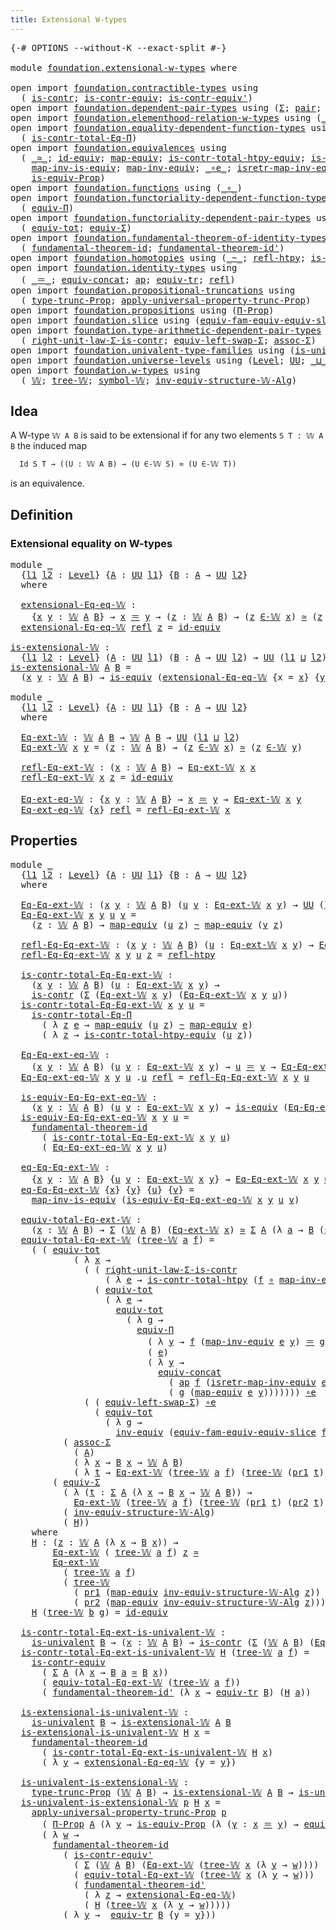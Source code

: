 ```yaml
---
title: Extensional W-types
---
```


<pre class="Agda"><a id="45" class="Symbol">{-#</a> <a id="49" class="Keyword">OPTIONS</a> <a id="57" class="Pragma">--without-K</a> <a id="69" class="Pragma">--exact-split</a> <a id="83" class="Symbol">#-}</a>

<a id="88" class="Keyword">module</a> <a id="95" href="foundation.extensional-w-types.html" class="Module">foundation.extensional-w-types</a> <a id="126" class="Keyword">where</a>

<a id="133" class="Keyword">open</a> <a id="138" class="Keyword">import</a> <a id="145" href="foundation.contractible-types.html" class="Module">foundation.contractible-types</a> <a id="175" class="Keyword">using</a>
  <a id="183" class="Symbol">(</a> <a id="185" href="foundation-core.contractible-types.html#1006" class="Function">is-contr</a><a id="193" class="Symbol">;</a> <a id="195" href="foundation-core.contractible-types.html#3304" class="Function">is-contr-equiv</a><a id="209" class="Symbol">;</a> <a id="211" href="foundation-core.contractible-types.html#3813" class="Function">is-contr-equiv&#39;</a><a id="226" class="Symbol">)</a>
<a id="228" class="Keyword">open</a> <a id="233" class="Keyword">import</a> <a id="240" href="foundation.dependent-pair-types.html" class="Module">foundation.dependent-pair-types</a> <a id="272" class="Keyword">using</a> <a id="278" class="Symbol">(</a><a id="279" href="foundation-core.dependent-pair-types.html#515" class="Record">Σ</a><a id="280" class="Symbol">;</a> <a id="282" href="foundation-core.dependent-pair-types.html#588" class="InductiveConstructor">pair</a><a id="286" class="Symbol">;</a> <a id="288" href="foundation-core.dependent-pair-types.html#605" class="Field">pr1</a><a id="291" class="Symbol">;</a> <a id="293" href="foundation-core.dependent-pair-types.html#617" class="Field">pr2</a><a id="296" class="Symbol">)</a>
<a id="298" class="Keyword">open</a> <a id="303" class="Keyword">import</a> <a id="310" href="foundation.elementhood-relation-w-types.html" class="Module">foundation.elementhood-relation-w-types</a> <a id="350" class="Keyword">using</a> <a id="356" class="Symbol">(</a><a id="357" href="foundation.elementhood-relation-w-types.html#748" class="Function Operator">_∈-𝕎_</a><a id="362" class="Symbol">)</a>
<a id="364" class="Keyword">open</a> <a id="369" class="Keyword">import</a> <a id="376" href="foundation.equality-dependent-function-types.html" class="Module">foundation.equality-dependent-function-types</a> <a id="421" class="Keyword">using</a>
  <a id="429" class="Symbol">(</a> <a id="431" href="foundation.equality-dependent-function-types.html#1031" class="Function">is-contr-total-Eq-Π</a><a id="450" class="Symbol">)</a>
<a id="452" class="Keyword">open</a> <a id="457" class="Keyword">import</a> <a id="464" href="foundation.equivalences.html" class="Module">foundation.equivalences</a> <a id="488" class="Keyword">using</a>
  <a id="496" class="Symbol">(</a> <a id="498" href="foundation-core.equivalences.html#1621" class="Function Operator">_≃_</a><a id="501" class="Symbol">;</a> <a id="503" href="foundation-core.equivalences.html#2494" class="Function">id-equiv</a><a id="511" class="Symbol">;</a> <a id="513" href="foundation-core.equivalences.html#1821" class="Function">map-equiv</a><a id="522" class="Symbol">;</a> <a id="524" href="foundation.equivalences.html#12374" class="Function">is-contr-total-htpy-equiv</a><a id="549" class="Symbol">;</a> <a id="551" href="foundation-core.equivalences.html#1556" class="Function">is-equiv</a><a id="559" class="Symbol">;</a>
    <a id="565" href="foundation-core.equivalences.html#4187" class="Function">map-inv-is-equiv</a><a id="581" class="Symbol">;</a> <a id="583" href="foundation-core.equivalences.html#5036" class="Function">map-inv-equiv</a><a id="596" class="Symbol">;</a> <a id="598" href="foundation-core.equivalences.html#7869" class="Function Operator">_∘e_</a><a id="602" class="Symbol">;</a> <a id="604" href="foundation-core.equivalences.html#5251" class="Function">isretr-map-inv-equiv</a><a id="624" class="Symbol">;</a> <a id="626" href="foundation-core.equivalences.html#5721" class="Function">inv-equiv</a><a id="635" class="Symbol">;</a>
    <a id="641" href="foundation.equivalences.html#11454" class="Function">is-equiv-Prop</a><a id="654" class="Symbol">)</a>
<a id="656" class="Keyword">open</a> <a id="661" class="Keyword">import</a> <a id="668" href="foundation.functions.html" class="Module">foundation.functions</a> <a id="689" class="Keyword">using</a> <a id="695" class="Symbol">(</a><a id="696" href="foundation-core.functions.html#420" class="Function Operator">_∘_</a><a id="699" class="Symbol">)</a>
<a id="701" class="Keyword">open</a> <a id="706" class="Keyword">import</a> <a id="713" href="foundation.functoriality-dependent-function-types.html" class="Module">foundation.functoriality-dependent-function-types</a> <a id="763" class="Keyword">using</a>
  <a id="771" class="Symbol">(</a> <a id="773" href="foundation.functoriality-dependent-function-types.html#4404" class="Function">equiv-Π</a><a id="780" class="Symbol">)</a>
<a id="782" class="Keyword">open</a> <a id="787" class="Keyword">import</a> <a id="794" href="foundation.functoriality-dependent-pair-types.html" class="Module">foundation.functoriality-dependent-pair-types</a> <a id="840" class="Keyword">using</a>
  <a id="848" class="Symbol">(</a> <a id="850" href="foundation-core.functoriality-dependent-pair-types.html#7267" class="Function">equiv-tot</a><a id="859" class="Symbol">;</a> <a id="861" href="foundation-core.functoriality-dependent-pair-types.html#10884" class="Function">equiv-Σ</a><a id="868" class="Symbol">)</a>
<a id="870" class="Keyword">open</a> <a id="875" class="Keyword">import</a> <a id="882" href="foundation.fundamental-theorem-of-identity-types.html" class="Module">foundation.fundamental-theorem-of-identity-types</a> <a id="931" class="Keyword">using</a>
  <a id="939" class="Symbol">(</a> <a id="941" href="foundation-core.fundamental-theorem-of-identity-types.html#1894" class="Function">fundamental-theorem-id</a><a id="963" class="Symbol">;</a> <a id="965" href="foundation-core.fundamental-theorem-of-identity-types.html#2165" class="Function">fundamental-theorem-id&#39;</a><a id="988" class="Symbol">)</a>
<a id="990" class="Keyword">open</a> <a id="995" class="Keyword">import</a> <a id="1002" href="foundation.homotopies.html" class="Module">foundation.homotopies</a> <a id="1024" class="Keyword">using</a> <a id="1030" class="Symbol">(</a><a id="1031" href="foundation-core.homotopies.html#1249" class="Function Operator">_~_</a><a id="1034" class="Symbol">;</a> <a id="1036" href="foundation-core.homotopies.html#1368" class="Function">refl-htpy</a><a id="1045" class="Symbol">;</a> <a id="1047" href="foundation.homotopies.html#3155" class="Function">is-contr-total-htpy</a><a id="1066" class="Symbol">)</a>
<a id="1068" class="Keyword">open</a> <a id="1073" class="Keyword">import</a> <a id="1080" href="foundation.identity-types.html" class="Module">foundation.identity-types</a> <a id="1106" class="Keyword">using</a>
  <a id="1114" class="Symbol">(</a> <a id="1116" href="foundation-core.identity-types.html#1865" class="Function Operator">_＝_</a><a id="1119" class="Symbol">;</a> <a id="1121" href="foundation.identity-types.html#1945" class="Function">equiv-concat</a><a id="1133" class="Symbol">;</a> <a id="1135" href="foundation-core.identity-types.html#4003" class="Function">ap</a><a id="1137" class="Symbol">;</a> <a id="1139" href="foundation.identity-types.html#3838" class="Function">equiv-tr</a><a id="1147" class="Symbol">;</a> <a id="1149" href="foundation-core.identity-types.html#1820" class="InductiveConstructor">refl</a><a id="1153" class="Symbol">)</a>
<a id="1155" class="Keyword">open</a> <a id="1160" class="Keyword">import</a> <a id="1167" href="foundation.propositional-truncations.html" class="Module">foundation.propositional-truncations</a> <a id="1204" class="Keyword">using</a>
  <a id="1212" class="Symbol">(</a> <a id="1214" href="foundation.propositional-truncations.html#2209" class="Function">type-trunc-Prop</a><a id="1229" class="Symbol">;</a> <a id="1231" href="foundation.propositional-truncations.html#5775" class="Function">apply-universal-property-trunc-Prop</a><a id="1266" class="Symbol">)</a>
<a id="1268" class="Keyword">open</a> <a id="1273" class="Keyword">import</a> <a id="1280" href="foundation.propositions.html" class="Module">foundation.propositions</a> <a id="1304" class="Keyword">using</a> <a id="1310" class="Symbol">(</a><a id="1311" href="foundation-core.propositions.html#6694" class="Function">Π-Prop</a><a id="1317" class="Symbol">)</a>
<a id="1319" class="Keyword">open</a> <a id="1324" class="Keyword">import</a> <a id="1331" href="foundation.slice.html" class="Module">foundation.slice</a> <a id="1348" class="Keyword">using</a> <a id="1354" class="Symbol">(</a><a id="1355" href="foundation.slice.html#10291" class="Function">equiv-fam-equiv-equiv-slice</a><a id="1382" class="Symbol">)</a>
<a id="1384" class="Keyword">open</a> <a id="1389" class="Keyword">import</a> <a id="1396" href="foundation.type-arithmetic-dependent-pair-types.html" class="Module">foundation.type-arithmetic-dependent-pair-types</a> <a id="1444" class="Keyword">using</a>
  <a id="1452" class="Symbol">(</a> <a id="1454" href="foundation-core.type-arithmetic-dependent-pair-types.html#4314" class="Function">right-unit-law-Σ-is-contr</a><a id="1479" class="Symbol">;</a> <a id="1481" href="foundation-core.type-arithmetic-dependent-pair-types.html#10103" class="Function">equiv-left-swap-Σ</a><a id="1498" class="Symbol">;</a> <a id="1500" href="foundation-core.type-arithmetic-dependent-pair-types.html#5675" class="Function">assoc-Σ</a><a id="1507" class="Symbol">)</a>
<a id="1509" class="Keyword">open</a> <a id="1514" class="Keyword">import</a> <a id="1521" href="foundation.univalent-type-families.html" class="Module">foundation.univalent-type-families</a> <a id="1556" class="Keyword">using</a> <a id="1562" class="Symbol">(</a><a id="1563" href="foundation.univalent-type-families.html#503" class="Function">is-univalent</a><a id="1575" class="Symbol">)</a>
<a id="1577" class="Keyword">open</a> <a id="1582" class="Keyword">import</a> <a id="1589" href="foundation.universe-levels.html" class="Module">foundation.universe-levels</a> <a id="1616" class="Keyword">using</a> <a id="1622" class="Symbol">(</a><a id="1623" href="Agda.Primitive.html#597" class="Postulate">Level</a><a id="1628" class="Symbol">;</a> <a id="1630" href="foundation-core.universe-levels.html#235" class="Primitive">UU</a><a id="1632" class="Symbol">;</a> <a id="1634" href="Agda.Primitive.html#810" class="Primitive Operator">_⊔_</a><a id="1637" class="Symbol">)</a>
<a id="1639" class="Keyword">open</a> <a id="1644" class="Keyword">import</a> <a id="1651" href="foundation.w-types.html" class="Module">foundation.w-types</a> <a id="1670" class="Keyword">using</a>
  <a id="1678" class="Symbol">(</a> <a id="1680" href="foundation.w-types.html#2280" class="Datatype">𝕎</a><a id="1681" class="Symbol">;</a> <a id="1683" href="foundation.w-types.html#2349" class="InductiveConstructor">tree-𝕎</a><a id="1689" class="Symbol">;</a> <a id="1691" href="foundation.w-types.html#2461" class="Function">symbol-𝕎</a><a id="1699" class="Symbol">;</a> <a id="1701" href="foundation.w-types.html#7439" class="Function">inv-equiv-structure-𝕎-Alg</a><a id="1726" class="Symbol">)</a>
</pre>
## Idea

A W-type `𝕎 A B` is said to be extensional if for any two elements `S T : 𝕎 A B` the induced map

```md
  Id S T → ((U : 𝕎 A B) → (U ∈-𝕎 S) ≃ (U ∈-𝕎 T))
```

is an equivalence.

## Definition

### Extensional equality on W-types

<pre class="Agda"><a id="1980" class="Keyword">module</a> <a id="1987" href="foundation.extensional-w-types.html#1987" class="Module">_</a>
  <a id="1991" class="Symbol">{</a><a id="1992" href="foundation.extensional-w-types.html#1992" class="Bound">l1</a> <a id="1995" href="foundation.extensional-w-types.html#1995" class="Bound">l2</a> <a id="1998" class="Symbol">:</a> <a id="2000" href="Agda.Primitive.html#597" class="Postulate">Level</a><a id="2005" class="Symbol">}</a> <a id="2007" class="Symbol">{</a><a id="2008" href="foundation.extensional-w-types.html#2008" class="Bound">A</a> <a id="2010" class="Symbol">:</a> <a id="2012" href="foundation-core.universe-levels.html#235" class="Primitive">UU</a> <a id="2015" href="foundation.extensional-w-types.html#1992" class="Bound">l1</a><a id="2017" class="Symbol">}</a> <a id="2019" class="Symbol">{</a><a id="2020" href="foundation.extensional-w-types.html#2020" class="Bound">B</a> <a id="2022" class="Symbol">:</a> <a id="2024" href="foundation.extensional-w-types.html#2008" class="Bound">A</a> <a id="2026" class="Symbol">→</a> <a id="2028" href="foundation-core.universe-levels.html#235" class="Primitive">UU</a> <a id="2031" href="foundation.extensional-w-types.html#1995" class="Bound">l2</a><a id="2033" class="Symbol">}</a>
  <a id="2037" class="Keyword">where</a>

  <a id="2046" href="foundation.extensional-w-types.html#2046" class="Function">extensional-Eq-eq-𝕎</a> <a id="2066" class="Symbol">:</a> 
    <a id="2073" class="Symbol">{</a><a id="2074" href="foundation.extensional-w-types.html#2074" class="Bound">x</a> <a id="2076" href="foundation.extensional-w-types.html#2076" class="Bound">y</a> <a id="2078" class="Symbol">:</a> <a id="2080" href="foundation.w-types.html#2280" class="Datatype">𝕎</a> <a id="2082" href="foundation.extensional-w-types.html#2008" class="Bound">A</a> <a id="2084" href="foundation.extensional-w-types.html#2020" class="Bound">B</a><a id="2085" class="Symbol">}</a> <a id="2087" class="Symbol">→</a> <a id="2089" href="foundation.extensional-w-types.html#2074" class="Bound">x</a> <a id="2091" href="foundation-core.identity-types.html#1865" class="Function Operator">＝</a> <a id="2093" href="foundation.extensional-w-types.html#2076" class="Bound">y</a> <a id="2095" class="Symbol">→</a> <a id="2097" class="Symbol">(</a><a id="2098" href="foundation.extensional-w-types.html#2098" class="Bound">z</a> <a id="2100" class="Symbol">:</a> <a id="2102" href="foundation.w-types.html#2280" class="Datatype">𝕎</a> <a id="2104" href="foundation.extensional-w-types.html#2008" class="Bound">A</a> <a id="2106" href="foundation.extensional-w-types.html#2020" class="Bound">B</a><a id="2107" class="Symbol">)</a> <a id="2109" class="Symbol">→</a> <a id="2111" class="Symbol">(</a><a id="2112" href="foundation.extensional-w-types.html#2098" class="Bound">z</a> <a id="2114" href="foundation.elementhood-relation-w-types.html#748" class="Function Operator">∈-𝕎</a> <a id="2118" href="foundation.extensional-w-types.html#2074" class="Bound">x</a><a id="2119" class="Symbol">)</a> <a id="2121" href="foundation-core.equivalences.html#1621" class="Function Operator">≃</a> <a id="2123" class="Symbol">(</a><a id="2124" href="foundation.extensional-w-types.html#2098" class="Bound">z</a> <a id="2126" href="foundation.elementhood-relation-w-types.html#748" class="Function Operator">∈-𝕎</a> <a id="2130" href="foundation.extensional-w-types.html#2076" class="Bound">y</a><a id="2131" class="Symbol">)</a>
  <a id="2135" href="foundation.extensional-w-types.html#2046" class="Function">extensional-Eq-eq-𝕎</a> <a id="2155" href="foundation-core.identity-types.html#1820" class="InductiveConstructor">refl</a> <a id="2160" href="foundation.extensional-w-types.html#2160" class="Bound">z</a> <a id="2162" class="Symbol">=</a> <a id="2164" href="foundation-core.equivalences.html#2494" class="Function">id-equiv</a>

<a id="is-extensional-𝕎"></a><a id="2174" href="foundation.extensional-w-types.html#2174" class="Function">is-extensional-𝕎</a> <a id="2191" class="Symbol">:</a>
  <a id="2195" class="Symbol">{</a><a id="2196" href="foundation.extensional-w-types.html#2196" class="Bound">l1</a> <a id="2199" href="foundation.extensional-w-types.html#2199" class="Bound">l2</a> <a id="2202" class="Symbol">:</a> <a id="2204" href="Agda.Primitive.html#597" class="Postulate">Level</a><a id="2209" class="Symbol">}</a> <a id="2211" class="Symbol">(</a><a id="2212" href="foundation.extensional-w-types.html#2212" class="Bound">A</a> <a id="2214" class="Symbol">:</a> <a id="2216" href="foundation-core.universe-levels.html#235" class="Primitive">UU</a> <a id="2219" href="foundation.extensional-w-types.html#2196" class="Bound">l1</a><a id="2221" class="Symbol">)</a> <a id="2223" class="Symbol">(</a><a id="2224" href="foundation.extensional-w-types.html#2224" class="Bound">B</a> <a id="2226" class="Symbol">:</a> <a id="2228" href="foundation.extensional-w-types.html#2212" class="Bound">A</a> <a id="2230" class="Symbol">→</a> <a id="2232" href="foundation-core.universe-levels.html#235" class="Primitive">UU</a> <a id="2235" href="foundation.extensional-w-types.html#2199" class="Bound">l2</a><a id="2237" class="Symbol">)</a> <a id="2239" class="Symbol">→</a> <a id="2241" href="foundation-core.universe-levels.html#235" class="Primitive">UU</a> <a id="2244" class="Symbol">(</a><a id="2245" href="foundation.extensional-w-types.html#2196" class="Bound">l1</a> <a id="2248" href="Agda.Primitive.html#810" class="Primitive Operator">⊔</a> <a id="2250" href="foundation.extensional-w-types.html#2199" class="Bound">l2</a><a id="2252" class="Symbol">)</a>
<a id="2254" href="foundation.extensional-w-types.html#2174" class="Function">is-extensional-𝕎</a> <a id="2271" href="foundation.extensional-w-types.html#2271" class="Bound">A</a> <a id="2273" href="foundation.extensional-w-types.html#2273" class="Bound">B</a> <a id="2275" class="Symbol">=</a>
  <a id="2279" class="Symbol">(</a><a id="2280" href="foundation.extensional-w-types.html#2280" class="Bound">x</a> <a id="2282" href="foundation.extensional-w-types.html#2282" class="Bound">y</a> <a id="2284" class="Symbol">:</a> <a id="2286" href="foundation.w-types.html#2280" class="Datatype">𝕎</a> <a id="2288" href="foundation.extensional-w-types.html#2271" class="Bound">A</a> <a id="2290" href="foundation.extensional-w-types.html#2273" class="Bound">B</a><a id="2291" class="Symbol">)</a> <a id="2293" class="Symbol">→</a> <a id="2295" href="foundation-core.equivalences.html#1556" class="Function">is-equiv</a> <a id="2304" class="Symbol">(</a><a id="2305" href="foundation.extensional-w-types.html#2046" class="Function">extensional-Eq-eq-𝕎</a> <a id="2325" class="Symbol">{</a><a id="2326" class="Argument">x</a> <a id="2328" class="Symbol">=</a> <a id="2330" href="foundation.extensional-w-types.html#2280" class="Bound">x</a><a id="2331" class="Symbol">}</a> <a id="2333" class="Symbol">{</a><a id="2334" href="foundation.extensional-w-types.html#2282" class="Bound">y</a><a id="2335" class="Symbol">})</a>
  
<a id="2341" class="Keyword">module</a> <a id="2348" href="foundation.extensional-w-types.html#2348" class="Module">_</a>
  <a id="2352" class="Symbol">{</a><a id="2353" href="foundation.extensional-w-types.html#2353" class="Bound">l1</a> <a id="2356" href="foundation.extensional-w-types.html#2356" class="Bound">l2</a> <a id="2359" class="Symbol">:</a> <a id="2361" href="Agda.Primitive.html#597" class="Postulate">Level</a><a id="2366" class="Symbol">}</a> <a id="2368" class="Symbol">{</a><a id="2369" href="foundation.extensional-w-types.html#2369" class="Bound">A</a> <a id="2371" class="Symbol">:</a> <a id="2373" href="foundation-core.universe-levels.html#235" class="Primitive">UU</a> <a id="2376" href="foundation.extensional-w-types.html#2353" class="Bound">l1</a><a id="2378" class="Symbol">}</a> <a id="2380" class="Symbol">{</a><a id="2381" href="foundation.extensional-w-types.html#2381" class="Bound">B</a> <a id="2383" class="Symbol">:</a> <a id="2385" href="foundation.extensional-w-types.html#2369" class="Bound">A</a> <a id="2387" class="Symbol">→</a> <a id="2389" href="foundation-core.universe-levels.html#235" class="Primitive">UU</a> <a id="2392" href="foundation.extensional-w-types.html#2356" class="Bound">l2</a><a id="2394" class="Symbol">}</a>
  <a id="2398" class="Keyword">where</a>

  <a id="2407" href="foundation.extensional-w-types.html#2407" class="Function">Eq-ext-𝕎</a> <a id="2416" class="Symbol">:</a> <a id="2418" href="foundation.w-types.html#2280" class="Datatype">𝕎</a> <a id="2420" href="foundation.extensional-w-types.html#2369" class="Bound">A</a> <a id="2422" href="foundation.extensional-w-types.html#2381" class="Bound">B</a> <a id="2424" class="Symbol">→</a> <a id="2426" href="foundation.w-types.html#2280" class="Datatype">𝕎</a> <a id="2428" href="foundation.extensional-w-types.html#2369" class="Bound">A</a> <a id="2430" href="foundation.extensional-w-types.html#2381" class="Bound">B</a> <a id="2432" class="Symbol">→</a> <a id="2434" href="foundation-core.universe-levels.html#235" class="Primitive">UU</a> <a id="2437" class="Symbol">(</a><a id="2438" href="foundation.extensional-w-types.html#2353" class="Bound">l1</a> <a id="2441" href="Agda.Primitive.html#810" class="Primitive Operator">⊔</a> <a id="2443" href="foundation.extensional-w-types.html#2356" class="Bound">l2</a><a id="2445" class="Symbol">)</a>
  <a id="2449" href="foundation.extensional-w-types.html#2407" class="Function">Eq-ext-𝕎</a> <a id="2458" href="foundation.extensional-w-types.html#2458" class="Bound">x</a> <a id="2460" href="foundation.extensional-w-types.html#2460" class="Bound">y</a> <a id="2462" class="Symbol">=</a> <a id="2464" class="Symbol">(</a><a id="2465" href="foundation.extensional-w-types.html#2465" class="Bound">z</a> <a id="2467" class="Symbol">:</a> <a id="2469" href="foundation.w-types.html#2280" class="Datatype">𝕎</a> <a id="2471" href="foundation.extensional-w-types.html#2369" class="Bound">A</a> <a id="2473" href="foundation.extensional-w-types.html#2381" class="Bound">B</a><a id="2474" class="Symbol">)</a> <a id="2476" class="Symbol">→</a> <a id="2478" class="Symbol">(</a><a id="2479" href="foundation.extensional-w-types.html#2465" class="Bound">z</a> <a id="2481" href="foundation.elementhood-relation-w-types.html#748" class="Function Operator">∈-𝕎</a> <a id="2485" href="foundation.extensional-w-types.html#2458" class="Bound">x</a><a id="2486" class="Symbol">)</a> <a id="2488" href="foundation-core.equivalences.html#1621" class="Function Operator">≃</a> <a id="2490" class="Symbol">(</a><a id="2491" href="foundation.extensional-w-types.html#2465" class="Bound">z</a> <a id="2493" href="foundation.elementhood-relation-w-types.html#748" class="Function Operator">∈-𝕎</a> <a id="2497" href="foundation.extensional-w-types.html#2460" class="Bound">y</a><a id="2498" class="Symbol">)</a>

  <a id="2503" href="foundation.extensional-w-types.html#2503" class="Function">refl-Eq-ext-𝕎</a> <a id="2517" class="Symbol">:</a> <a id="2519" class="Symbol">(</a><a id="2520" href="foundation.extensional-w-types.html#2520" class="Bound">x</a> <a id="2522" class="Symbol">:</a> <a id="2524" href="foundation.w-types.html#2280" class="Datatype">𝕎</a> <a id="2526" href="foundation.extensional-w-types.html#2369" class="Bound">A</a> <a id="2528" href="foundation.extensional-w-types.html#2381" class="Bound">B</a><a id="2529" class="Symbol">)</a> <a id="2531" class="Symbol">→</a> <a id="2533" href="foundation.extensional-w-types.html#2407" class="Function">Eq-ext-𝕎</a> <a id="2542" href="foundation.extensional-w-types.html#2520" class="Bound">x</a> <a id="2544" href="foundation.extensional-w-types.html#2520" class="Bound">x</a>
  <a id="2548" href="foundation.extensional-w-types.html#2503" class="Function">refl-Eq-ext-𝕎</a> <a id="2562" href="foundation.extensional-w-types.html#2562" class="Bound">x</a> <a id="2564" href="foundation.extensional-w-types.html#2564" class="Bound">z</a> <a id="2566" class="Symbol">=</a> <a id="2568" href="foundation-core.equivalences.html#2494" class="Function">id-equiv</a>

  <a id="2580" href="foundation.extensional-w-types.html#2580" class="Function">Eq-ext-eq-𝕎</a> <a id="2592" class="Symbol">:</a> <a id="2594" class="Symbol">{</a><a id="2595" href="foundation.extensional-w-types.html#2595" class="Bound">x</a> <a id="2597" href="foundation.extensional-w-types.html#2597" class="Bound">y</a> <a id="2599" class="Symbol">:</a> <a id="2601" href="foundation.w-types.html#2280" class="Datatype">𝕎</a> <a id="2603" href="foundation.extensional-w-types.html#2369" class="Bound">A</a> <a id="2605" href="foundation.extensional-w-types.html#2381" class="Bound">B</a><a id="2606" class="Symbol">}</a> <a id="2608" class="Symbol">→</a> <a id="2610" href="foundation.extensional-w-types.html#2595" class="Bound">x</a> <a id="2612" href="foundation-core.identity-types.html#1865" class="Function Operator">＝</a> <a id="2614" href="foundation.extensional-w-types.html#2597" class="Bound">y</a> <a id="2616" class="Symbol">→</a> <a id="2618" href="foundation.extensional-w-types.html#2407" class="Function">Eq-ext-𝕎</a> <a id="2627" href="foundation.extensional-w-types.html#2595" class="Bound">x</a> <a id="2629" href="foundation.extensional-w-types.html#2597" class="Bound">y</a>
  <a id="2633" href="foundation.extensional-w-types.html#2580" class="Function">Eq-ext-eq-𝕎</a> <a id="2645" class="Symbol">{</a><a id="2646" href="foundation.extensional-w-types.html#2646" class="Bound">x</a><a id="2647" class="Symbol">}</a> <a id="2649" href="foundation-core.identity-types.html#1820" class="InductiveConstructor">refl</a> <a id="2654" class="Symbol">=</a> <a id="2656" href="foundation.extensional-w-types.html#2503" class="Function">refl-Eq-ext-𝕎</a> <a id="2670" href="foundation.extensional-w-types.html#2646" class="Bound">x</a>
</pre>
## Properties

<pre class="Agda"><a id="2700" class="Keyword">module</a> <a id="2707" href="foundation.extensional-w-types.html#2707" class="Module">_</a>
  <a id="2711" class="Symbol">{</a><a id="2712" href="foundation.extensional-w-types.html#2712" class="Bound">l1</a> <a id="2715" href="foundation.extensional-w-types.html#2715" class="Bound">l2</a> <a id="2718" class="Symbol">:</a> <a id="2720" href="Agda.Primitive.html#597" class="Postulate">Level</a><a id="2725" class="Symbol">}</a> <a id="2727" class="Symbol">{</a><a id="2728" href="foundation.extensional-w-types.html#2728" class="Bound">A</a> <a id="2730" class="Symbol">:</a> <a id="2732" href="foundation-core.universe-levels.html#235" class="Primitive">UU</a> <a id="2735" href="foundation.extensional-w-types.html#2712" class="Bound">l1</a><a id="2737" class="Symbol">}</a> <a id="2739" class="Symbol">{</a><a id="2740" href="foundation.extensional-w-types.html#2740" class="Bound">B</a> <a id="2742" class="Symbol">:</a> <a id="2744" href="foundation.extensional-w-types.html#2728" class="Bound">A</a> <a id="2746" class="Symbol">→</a> <a id="2748" href="foundation-core.universe-levels.html#235" class="Primitive">UU</a> <a id="2751" href="foundation.extensional-w-types.html#2715" class="Bound">l2</a><a id="2753" class="Symbol">}</a>
  <a id="2757" class="Keyword">where</a>

  <a id="2766" href="foundation.extensional-w-types.html#2766" class="Function">Eq-Eq-ext-𝕎</a> <a id="2778" class="Symbol">:</a> <a id="2780" class="Symbol">(</a><a id="2781" href="foundation.extensional-w-types.html#2781" class="Bound">x</a> <a id="2783" href="foundation.extensional-w-types.html#2783" class="Bound">y</a> <a id="2785" class="Symbol">:</a> <a id="2787" href="foundation.w-types.html#2280" class="Datatype">𝕎</a> <a id="2789" href="foundation.extensional-w-types.html#2728" class="Bound">A</a> <a id="2791" href="foundation.extensional-w-types.html#2740" class="Bound">B</a><a id="2792" class="Symbol">)</a> <a id="2794" class="Symbol">(</a><a id="2795" href="foundation.extensional-w-types.html#2795" class="Bound">u</a> <a id="2797" href="foundation.extensional-w-types.html#2797" class="Bound">v</a> <a id="2799" class="Symbol">:</a> <a id="2801" href="foundation.extensional-w-types.html#2407" class="Function">Eq-ext-𝕎</a> <a id="2810" href="foundation.extensional-w-types.html#2781" class="Bound">x</a> <a id="2812" href="foundation.extensional-w-types.html#2783" class="Bound">y</a><a id="2813" class="Symbol">)</a> <a id="2815" class="Symbol">→</a> <a id="2817" href="foundation-core.universe-levels.html#235" class="Primitive">UU</a> <a id="2820" class="Symbol">(</a><a id="2821" href="foundation.extensional-w-types.html#2712" class="Bound">l1</a> <a id="2824" href="Agda.Primitive.html#810" class="Primitive Operator">⊔</a> <a id="2826" href="foundation.extensional-w-types.html#2715" class="Bound">l2</a><a id="2828" class="Symbol">)</a>
  <a id="2832" href="foundation.extensional-w-types.html#2766" class="Function">Eq-Eq-ext-𝕎</a> <a id="2844" href="foundation.extensional-w-types.html#2844" class="Bound">x</a> <a id="2846" href="foundation.extensional-w-types.html#2846" class="Bound">y</a> <a id="2848" href="foundation.extensional-w-types.html#2848" class="Bound">u</a> <a id="2850" href="foundation.extensional-w-types.html#2850" class="Bound">v</a> <a id="2852" class="Symbol">=</a>
    <a id="2858" class="Symbol">(</a><a id="2859" href="foundation.extensional-w-types.html#2859" class="Bound">z</a> <a id="2861" class="Symbol">:</a> <a id="2863" href="foundation.w-types.html#2280" class="Datatype">𝕎</a> <a id="2865" href="foundation.extensional-w-types.html#2728" class="Bound">A</a> <a id="2867" href="foundation.extensional-w-types.html#2740" class="Bound">B</a><a id="2868" class="Symbol">)</a> <a id="2870" class="Symbol">→</a> <a id="2872" href="foundation-core.equivalences.html#1821" class="Function">map-equiv</a> <a id="2882" class="Symbol">(</a><a id="2883" href="foundation.extensional-w-types.html#2848" class="Bound">u</a> <a id="2885" href="foundation.extensional-w-types.html#2859" class="Bound">z</a><a id="2886" class="Symbol">)</a> <a id="2888" href="foundation-core.homotopies.html#1249" class="Function Operator">~</a> <a id="2890" href="foundation-core.equivalences.html#1821" class="Function">map-equiv</a> <a id="2900" class="Symbol">(</a><a id="2901" href="foundation.extensional-w-types.html#2850" class="Bound">v</a> <a id="2903" href="foundation.extensional-w-types.html#2859" class="Bound">z</a><a id="2904" class="Symbol">)</a>

  <a id="2909" href="foundation.extensional-w-types.html#2909" class="Function">refl-Eq-Eq-ext-𝕎</a> <a id="2926" class="Symbol">:</a> <a id="2928" class="Symbol">(</a><a id="2929" href="foundation.extensional-w-types.html#2929" class="Bound">x</a> <a id="2931" href="foundation.extensional-w-types.html#2931" class="Bound">y</a> <a id="2933" class="Symbol">:</a> <a id="2935" href="foundation.w-types.html#2280" class="Datatype">𝕎</a> <a id="2937" href="foundation.extensional-w-types.html#2728" class="Bound">A</a> <a id="2939" href="foundation.extensional-w-types.html#2740" class="Bound">B</a><a id="2940" class="Symbol">)</a> <a id="2942" class="Symbol">(</a><a id="2943" href="foundation.extensional-w-types.html#2943" class="Bound">u</a> <a id="2945" class="Symbol">:</a> <a id="2947" href="foundation.extensional-w-types.html#2407" class="Function">Eq-ext-𝕎</a> <a id="2956" href="foundation.extensional-w-types.html#2929" class="Bound">x</a> <a id="2958" href="foundation.extensional-w-types.html#2931" class="Bound">y</a><a id="2959" class="Symbol">)</a> <a id="2961" class="Symbol">→</a> <a id="2963" href="foundation.extensional-w-types.html#2766" class="Function">Eq-Eq-ext-𝕎</a> <a id="2975" href="foundation.extensional-w-types.html#2929" class="Bound">x</a> <a id="2977" href="foundation.extensional-w-types.html#2931" class="Bound">y</a> <a id="2979" href="foundation.extensional-w-types.html#2943" class="Bound">u</a> <a id="2981" href="foundation.extensional-w-types.html#2943" class="Bound">u</a>
  <a id="2985" href="foundation.extensional-w-types.html#2909" class="Function">refl-Eq-Eq-ext-𝕎</a> <a id="3002" href="foundation.extensional-w-types.html#3002" class="Bound">x</a> <a id="3004" href="foundation.extensional-w-types.html#3004" class="Bound">y</a> <a id="3006" href="foundation.extensional-w-types.html#3006" class="Bound">u</a> <a id="3008" href="foundation.extensional-w-types.html#3008" class="Bound">z</a> <a id="3010" class="Symbol">=</a> <a id="3012" href="foundation-core.homotopies.html#1368" class="Function">refl-htpy</a>

  <a id="3025" href="foundation.extensional-w-types.html#3025" class="Function">is-contr-total-Eq-Eq-ext-𝕎</a> <a id="3052" class="Symbol">:</a>
    <a id="3058" class="Symbol">(</a><a id="3059" href="foundation.extensional-w-types.html#3059" class="Bound">x</a> <a id="3061" href="foundation.extensional-w-types.html#3061" class="Bound">y</a> <a id="3063" class="Symbol">:</a> <a id="3065" href="foundation.w-types.html#2280" class="Datatype">𝕎</a> <a id="3067" href="foundation.extensional-w-types.html#2728" class="Bound">A</a> <a id="3069" href="foundation.extensional-w-types.html#2740" class="Bound">B</a><a id="3070" class="Symbol">)</a> <a id="3072" class="Symbol">(</a><a id="3073" href="foundation.extensional-w-types.html#3073" class="Bound">u</a> <a id="3075" class="Symbol">:</a> <a id="3077" href="foundation.extensional-w-types.html#2407" class="Function">Eq-ext-𝕎</a> <a id="3086" href="foundation.extensional-w-types.html#3059" class="Bound">x</a> <a id="3088" href="foundation.extensional-w-types.html#3061" class="Bound">y</a><a id="3089" class="Symbol">)</a> <a id="3091" class="Symbol">→</a>
    <a id="3097" href="foundation-core.contractible-types.html#1006" class="Function">is-contr</a> <a id="3106" class="Symbol">(</a><a id="3107" href="foundation-core.dependent-pair-types.html#515" class="Record">Σ</a> <a id="3109" class="Symbol">(</a><a id="3110" href="foundation.extensional-w-types.html#2407" class="Function">Eq-ext-𝕎</a> <a id="3119" href="foundation.extensional-w-types.html#3059" class="Bound">x</a> <a id="3121" href="foundation.extensional-w-types.html#3061" class="Bound">y</a><a id="3122" class="Symbol">)</a> <a id="3124" class="Symbol">(</a><a id="3125" href="foundation.extensional-w-types.html#2766" class="Function">Eq-Eq-ext-𝕎</a> <a id="3137" href="foundation.extensional-w-types.html#3059" class="Bound">x</a> <a id="3139" href="foundation.extensional-w-types.html#3061" class="Bound">y</a> <a id="3141" href="foundation.extensional-w-types.html#3073" class="Bound">u</a><a id="3142" class="Symbol">))</a>
  <a id="3147" href="foundation.extensional-w-types.html#3025" class="Function">is-contr-total-Eq-Eq-ext-𝕎</a> <a id="3174" href="foundation.extensional-w-types.html#3174" class="Bound">x</a> <a id="3176" href="foundation.extensional-w-types.html#3176" class="Bound">y</a> <a id="3178" href="foundation.extensional-w-types.html#3178" class="Bound">u</a> <a id="3180" class="Symbol">=</a>
    <a id="3186" href="foundation.equality-dependent-function-types.html#1031" class="Function">is-contr-total-Eq-Π</a>
      <a id="3212" class="Symbol">(</a> <a id="3214" class="Symbol">λ</a> <a id="3216" href="foundation.extensional-w-types.html#3216" class="Bound">z</a> <a id="3218" href="foundation.extensional-w-types.html#3218" class="Bound">e</a> <a id="3220" class="Symbol">→</a> <a id="3222" href="foundation-core.equivalences.html#1821" class="Function">map-equiv</a> <a id="3232" class="Symbol">(</a><a id="3233" href="foundation.extensional-w-types.html#3178" class="Bound">u</a> <a id="3235" href="foundation.extensional-w-types.html#3216" class="Bound">z</a><a id="3236" class="Symbol">)</a> <a id="3238" href="foundation-core.homotopies.html#1249" class="Function Operator">~</a> <a id="3240" href="foundation-core.equivalences.html#1821" class="Function">map-equiv</a> <a id="3250" href="foundation.extensional-w-types.html#3218" class="Bound">e</a><a id="3251" class="Symbol">)</a>
      <a id="3259" class="Symbol">(</a> <a id="3261" class="Symbol">λ</a> <a id="3263" href="foundation.extensional-w-types.html#3263" class="Bound">z</a> <a id="3265" class="Symbol">→</a> <a id="3267" href="foundation.equivalences.html#12374" class="Function">is-contr-total-htpy-equiv</a> <a id="3293" class="Symbol">(</a><a id="3294" href="foundation.extensional-w-types.html#3178" class="Bound">u</a> <a id="3296" href="foundation.extensional-w-types.html#3263" class="Bound">z</a><a id="3297" class="Symbol">))</a>

  <a id="3303" href="foundation.extensional-w-types.html#3303" class="Function">Eq-Eq-ext-eq-𝕎</a> <a id="3318" class="Symbol">:</a>
    <a id="3324" class="Symbol">(</a><a id="3325" href="foundation.extensional-w-types.html#3325" class="Bound">x</a> <a id="3327" href="foundation.extensional-w-types.html#3327" class="Bound">y</a> <a id="3329" class="Symbol">:</a> <a id="3331" href="foundation.w-types.html#2280" class="Datatype">𝕎</a> <a id="3333" href="foundation.extensional-w-types.html#2728" class="Bound">A</a> <a id="3335" href="foundation.extensional-w-types.html#2740" class="Bound">B</a><a id="3336" class="Symbol">)</a> <a id="3338" class="Symbol">(</a><a id="3339" href="foundation.extensional-w-types.html#3339" class="Bound">u</a> <a id="3341" href="foundation.extensional-w-types.html#3341" class="Bound">v</a> <a id="3343" class="Symbol">:</a> <a id="3345" href="foundation.extensional-w-types.html#2407" class="Function">Eq-ext-𝕎</a> <a id="3354" href="foundation.extensional-w-types.html#3325" class="Bound">x</a> <a id="3356" href="foundation.extensional-w-types.html#3327" class="Bound">y</a><a id="3357" class="Symbol">)</a> <a id="3359" class="Symbol">→</a> <a id="3361" href="foundation.extensional-w-types.html#3339" class="Bound">u</a> <a id="3363" href="foundation-core.identity-types.html#1865" class="Function Operator">＝</a> <a id="3365" href="foundation.extensional-w-types.html#3341" class="Bound">v</a> <a id="3367" class="Symbol">→</a> <a id="3369" href="foundation.extensional-w-types.html#2766" class="Function">Eq-Eq-ext-𝕎</a> <a id="3381" href="foundation.extensional-w-types.html#3325" class="Bound">x</a> <a id="3383" href="foundation.extensional-w-types.html#3327" class="Bound">y</a> <a id="3385" href="foundation.extensional-w-types.html#3339" class="Bound">u</a> <a id="3387" href="foundation.extensional-w-types.html#3341" class="Bound">v</a>
  <a id="3391" href="foundation.extensional-w-types.html#3303" class="Function">Eq-Eq-ext-eq-𝕎</a> <a id="3406" href="foundation.extensional-w-types.html#3406" class="Bound">x</a> <a id="3408" href="foundation.extensional-w-types.html#3408" class="Bound">y</a> <a id="3410" href="foundation.extensional-w-types.html#3410" class="Bound">u</a> <a id="3412" class="DottedPattern Symbol">.</a><a id="3413" href="foundation.extensional-w-types.html#3410" class="DottedPattern Bound">u</a> <a id="3415" href="foundation-core.identity-types.html#1820" class="InductiveConstructor">refl</a> <a id="3420" class="Symbol">=</a> <a id="3422" href="foundation.extensional-w-types.html#2909" class="Function">refl-Eq-Eq-ext-𝕎</a> <a id="3439" href="foundation.extensional-w-types.html#3406" class="Bound">x</a> <a id="3441" href="foundation.extensional-w-types.html#3408" class="Bound">y</a> <a id="3443" href="foundation.extensional-w-types.html#3410" class="Bound">u</a>

  <a id="3448" href="foundation.extensional-w-types.html#3448" class="Function">is-equiv-Eq-Eq-ext-eq-𝕎</a> <a id="3472" class="Symbol">:</a>
    <a id="3478" class="Symbol">(</a><a id="3479" href="foundation.extensional-w-types.html#3479" class="Bound">x</a> <a id="3481" href="foundation.extensional-w-types.html#3481" class="Bound">y</a> <a id="3483" class="Symbol">:</a> <a id="3485" href="foundation.w-types.html#2280" class="Datatype">𝕎</a> <a id="3487" href="foundation.extensional-w-types.html#2728" class="Bound">A</a> <a id="3489" href="foundation.extensional-w-types.html#2740" class="Bound">B</a><a id="3490" class="Symbol">)</a> <a id="3492" class="Symbol">(</a><a id="3493" href="foundation.extensional-w-types.html#3493" class="Bound">u</a> <a id="3495" href="foundation.extensional-w-types.html#3495" class="Bound">v</a> <a id="3497" class="Symbol">:</a> <a id="3499" href="foundation.extensional-w-types.html#2407" class="Function">Eq-ext-𝕎</a> <a id="3508" href="foundation.extensional-w-types.html#3479" class="Bound">x</a> <a id="3510" href="foundation.extensional-w-types.html#3481" class="Bound">y</a><a id="3511" class="Symbol">)</a> <a id="3513" class="Symbol">→</a> <a id="3515" href="foundation-core.equivalences.html#1556" class="Function">is-equiv</a> <a id="3524" class="Symbol">(</a><a id="3525" href="foundation.extensional-w-types.html#3303" class="Function">Eq-Eq-ext-eq-𝕎</a> <a id="3540" href="foundation.extensional-w-types.html#3479" class="Bound">x</a> <a id="3542" href="foundation.extensional-w-types.html#3481" class="Bound">y</a> <a id="3544" href="foundation.extensional-w-types.html#3493" class="Bound">u</a> <a id="3546" href="foundation.extensional-w-types.html#3495" class="Bound">v</a><a id="3547" class="Symbol">)</a>
  <a id="3551" href="foundation.extensional-w-types.html#3448" class="Function">is-equiv-Eq-Eq-ext-eq-𝕎</a> <a id="3575" href="foundation.extensional-w-types.html#3575" class="Bound">x</a> <a id="3577" href="foundation.extensional-w-types.html#3577" class="Bound">y</a> <a id="3579" href="foundation.extensional-w-types.html#3579" class="Bound">u</a> <a id="3581" class="Symbol">=</a>
    <a id="3587" href="foundation-core.fundamental-theorem-of-identity-types.html#1894" class="Function">fundamental-theorem-id</a>
      <a id="3616" class="Symbol">(</a> <a id="3618" href="foundation.extensional-w-types.html#3025" class="Function">is-contr-total-Eq-Eq-ext-𝕎</a> <a id="3645" href="foundation.extensional-w-types.html#3575" class="Bound">x</a> <a id="3647" href="foundation.extensional-w-types.html#3577" class="Bound">y</a> <a id="3649" href="foundation.extensional-w-types.html#3579" class="Bound">u</a><a id="3650" class="Symbol">)</a>
      <a id="3658" class="Symbol">(</a> <a id="3660" href="foundation.extensional-w-types.html#3303" class="Function">Eq-Eq-ext-eq-𝕎</a> <a id="3675" href="foundation.extensional-w-types.html#3575" class="Bound">x</a> <a id="3677" href="foundation.extensional-w-types.html#3577" class="Bound">y</a> <a id="3679" href="foundation.extensional-w-types.html#3579" class="Bound">u</a><a id="3680" class="Symbol">)</a>

  <a id="3685" href="foundation.extensional-w-types.html#3685" class="Function">eq-Eq-Eq-ext-𝕎</a> <a id="3700" class="Symbol">:</a>
    <a id="3706" class="Symbol">{</a><a id="3707" href="foundation.extensional-w-types.html#3707" class="Bound">x</a> <a id="3709" href="foundation.extensional-w-types.html#3709" class="Bound">y</a> <a id="3711" class="Symbol">:</a> <a id="3713" href="foundation.w-types.html#2280" class="Datatype">𝕎</a> <a id="3715" href="foundation.extensional-w-types.html#2728" class="Bound">A</a> <a id="3717" href="foundation.extensional-w-types.html#2740" class="Bound">B</a><a id="3718" class="Symbol">}</a> <a id="3720" class="Symbol">{</a><a id="3721" href="foundation.extensional-w-types.html#3721" class="Bound">u</a> <a id="3723" href="foundation.extensional-w-types.html#3723" class="Bound">v</a> <a id="3725" class="Symbol">:</a> <a id="3727" href="foundation.extensional-w-types.html#2407" class="Function">Eq-ext-𝕎</a> <a id="3736" href="foundation.extensional-w-types.html#3707" class="Bound">x</a> <a id="3738" href="foundation.extensional-w-types.html#3709" class="Bound">y</a><a id="3739" class="Symbol">}</a> <a id="3741" class="Symbol">→</a> <a id="3743" href="foundation.extensional-w-types.html#2766" class="Function">Eq-Eq-ext-𝕎</a> <a id="3755" href="foundation.extensional-w-types.html#3707" class="Bound">x</a> <a id="3757" href="foundation.extensional-w-types.html#3709" class="Bound">y</a> <a id="3759" href="foundation.extensional-w-types.html#3721" class="Bound">u</a> <a id="3761" href="foundation.extensional-w-types.html#3723" class="Bound">v</a> <a id="3763" class="Symbol">→</a> <a id="3765" href="foundation.extensional-w-types.html#3721" class="Bound">u</a> <a id="3767" href="foundation-core.identity-types.html#1865" class="Function Operator">＝</a> <a id="3769" href="foundation.extensional-w-types.html#3723" class="Bound">v</a>
  <a id="3773" href="foundation.extensional-w-types.html#3685" class="Function">eq-Eq-Eq-ext-𝕎</a> <a id="3788" class="Symbol">{</a><a id="3789" href="foundation.extensional-w-types.html#3789" class="Bound">x</a><a id="3790" class="Symbol">}</a> <a id="3792" class="Symbol">{</a><a id="3793" href="foundation.extensional-w-types.html#3793" class="Bound">y</a><a id="3794" class="Symbol">}</a> <a id="3796" class="Symbol">{</a><a id="3797" href="foundation.extensional-w-types.html#3797" class="Bound">u</a><a id="3798" class="Symbol">}</a> <a id="3800" class="Symbol">{</a><a id="3801" href="foundation.extensional-w-types.html#3801" class="Bound">v</a><a id="3802" class="Symbol">}</a> <a id="3804" class="Symbol">=</a>
    <a id="3810" href="foundation-core.equivalences.html#4187" class="Function">map-inv-is-equiv</a> <a id="3827" class="Symbol">(</a><a id="3828" href="foundation.extensional-w-types.html#3448" class="Function">is-equiv-Eq-Eq-ext-eq-𝕎</a> <a id="3852" href="foundation.extensional-w-types.html#3789" class="Bound">x</a> <a id="3854" href="foundation.extensional-w-types.html#3793" class="Bound">y</a> <a id="3856" href="foundation.extensional-w-types.html#3797" class="Bound">u</a> <a id="3858" href="foundation.extensional-w-types.html#3801" class="Bound">v</a><a id="3859" class="Symbol">)</a>

  <a id="3864" href="foundation.extensional-w-types.html#3864" class="Function">equiv-total-Eq-ext-𝕎</a> <a id="3885" class="Symbol">:</a>
    <a id="3891" class="Symbol">(</a><a id="3892" href="foundation.extensional-w-types.html#3892" class="Bound">x</a> <a id="3894" class="Symbol">:</a> <a id="3896" href="foundation.w-types.html#2280" class="Datatype">𝕎</a> <a id="3898" href="foundation.extensional-w-types.html#2728" class="Bound">A</a> <a id="3900" href="foundation.extensional-w-types.html#2740" class="Bound">B</a><a id="3901" class="Symbol">)</a> <a id="3903" class="Symbol">→</a> <a id="3905" href="foundation-core.dependent-pair-types.html#515" class="Record">Σ</a> <a id="3907" class="Symbol">(</a><a id="3908" href="foundation.w-types.html#2280" class="Datatype">𝕎</a> <a id="3910" href="foundation.extensional-w-types.html#2728" class="Bound">A</a> <a id="3912" href="foundation.extensional-w-types.html#2740" class="Bound">B</a><a id="3913" class="Symbol">)</a> <a id="3915" class="Symbol">(</a><a id="3916" href="foundation.extensional-w-types.html#2407" class="Function">Eq-ext-𝕎</a> <a id="3925" href="foundation.extensional-w-types.html#3892" class="Bound">x</a><a id="3926" class="Symbol">)</a> <a id="3928" href="foundation-core.equivalences.html#1621" class="Function Operator">≃</a> <a id="3930" href="foundation-core.dependent-pair-types.html#515" class="Record">Σ</a> <a id="3932" href="foundation.extensional-w-types.html#2728" class="Bound">A</a> <a id="3934" class="Symbol">(λ</a> <a id="3937" href="foundation.extensional-w-types.html#3937" class="Bound">a</a> <a id="3939" class="Symbol">→</a> <a id="3941" href="foundation.extensional-w-types.html#2740" class="Bound">B</a> <a id="3943" class="Symbol">(</a><a id="3944" href="foundation.w-types.html#2461" class="Function">symbol-𝕎</a> <a id="3953" href="foundation.extensional-w-types.html#3892" class="Bound">x</a><a id="3954" class="Symbol">)</a> <a id="3956" href="foundation-core.equivalences.html#1621" class="Function Operator">≃</a> <a id="3958" href="foundation.extensional-w-types.html#2740" class="Bound">B</a> <a id="3960" href="foundation.extensional-w-types.html#3937" class="Bound">a</a><a id="3961" class="Symbol">)</a>
  <a id="3965" href="foundation.extensional-w-types.html#3864" class="Function">equiv-total-Eq-ext-𝕎</a> <a id="3986" class="Symbol">(</a><a id="3987" href="foundation.w-types.html#2349" class="InductiveConstructor">tree-𝕎</a> <a id="3994" href="foundation.extensional-w-types.html#3994" class="Bound">a</a> <a id="3996" href="foundation.extensional-w-types.html#3996" class="Bound">f</a><a id="3997" class="Symbol">)</a> <a id="3999" class="Symbol">=</a>
    <a id="4005" class="Symbol">(</a> <a id="4007" class="Symbol">(</a> <a id="4009" href="foundation-core.functoriality-dependent-pair-types.html#7267" class="Function">equiv-tot</a>
            <a id="4031" class="Symbol">(</a> <a id="4033" class="Symbol">λ</a> <a id="4035" href="foundation.extensional-w-types.html#4035" class="Bound">x</a> <a id="4037" class="Symbol">→</a>
              <a id="4053" class="Symbol">(</a> <a id="4055" class="Symbol">(</a> <a id="4057" href="foundation-core.type-arithmetic-dependent-pair-types.html#4314" class="Function">right-unit-law-Σ-is-contr</a>
                  <a id="4101" class="Symbol">(</a> <a id="4103" class="Symbol">λ</a> <a id="4105" href="foundation.extensional-w-types.html#4105" class="Bound">e</a> <a id="4107" class="Symbol">→</a> <a id="4109" href="foundation.homotopies.html#3155" class="Function">is-contr-total-htpy</a> <a id="4129" class="Symbol">(</a><a id="4130" href="foundation.extensional-w-types.html#3996" class="Bound">f</a> <a id="4132" href="foundation-core.functions.html#420" class="Function Operator">∘</a> <a id="4134" href="foundation-core.equivalences.html#5036" class="Function">map-inv-equiv</a> <a id="4148" href="foundation.extensional-w-types.html#4105" class="Bound">e</a><a id="4149" class="Symbol">)))</a> <a id="4153" href="foundation-core.equivalences.html#7869" class="Function Operator">∘e</a>
                <a id="4172" class="Symbol">(</a> <a id="4174" href="foundation-core.functoriality-dependent-pair-types.html#7267" class="Function">equiv-tot</a>
                  <a id="4202" class="Symbol">(</a> <a id="4204" class="Symbol">λ</a> <a id="4206" href="foundation.extensional-w-types.html#4206" class="Bound">e</a> <a id="4208" class="Symbol">→</a>
                    <a id="4230" href="foundation-core.functoriality-dependent-pair-types.html#7267" class="Function">equiv-tot</a>
                      <a id="4262" class="Symbol">(</a> <a id="4264" class="Symbol">λ</a> <a id="4266" href="foundation.extensional-w-types.html#4266" class="Bound">g</a> <a id="4268" class="Symbol">→</a>
                        <a id="4294" href="foundation.functoriality-dependent-function-types.html#4404" class="Function">equiv-Π</a>
                          <a id="4328" class="Symbol">(</a> <a id="4330" class="Symbol">λ</a> <a id="4332" href="foundation.extensional-w-types.html#4332" class="Bound">y</a> <a id="4334" class="Symbol">→</a> <a id="4336" href="foundation.extensional-w-types.html#3996" class="Bound">f</a> <a id="4338" class="Symbol">(</a><a id="4339" href="foundation-core.equivalences.html#5036" class="Function">map-inv-equiv</a> <a id="4353" href="foundation.extensional-w-types.html#4206" class="Bound">e</a> <a id="4355" href="foundation.extensional-w-types.html#4332" class="Bound">y</a><a id="4356" class="Symbol">)</a> <a id="4358" href="foundation-core.identity-types.html#1865" class="Function Operator">＝</a> <a id="4360" href="foundation.extensional-w-types.html#4266" class="Bound">g</a> <a id="4362" href="foundation.extensional-w-types.html#4332" class="Bound">y</a><a id="4363" class="Symbol">)</a>
                          <a id="4391" class="Symbol">(</a> <a id="4393" href="foundation.extensional-w-types.html#4206" class="Bound">e</a><a id="4394" class="Symbol">)</a>
                          <a id="4422" class="Symbol">(</a> <a id="4424" class="Symbol">λ</a> <a id="4426" href="foundation.extensional-w-types.html#4426" class="Bound">y</a> <a id="4428" class="Symbol">→</a>
                            <a id="4458" href="foundation.identity-types.html#1945" class="Function">equiv-concat</a>
                              <a id="4501" class="Symbol">(</a> <a id="4503" href="foundation-core.identity-types.html#4003" class="Function">ap</a> <a id="4506" href="foundation.extensional-w-types.html#3996" class="Bound">f</a> <a id="4508" class="Symbol">(</a><a id="4509" href="foundation-core.equivalences.html#5251" class="Function">isretr-map-inv-equiv</a> <a id="4530" href="foundation.extensional-w-types.html#4206" class="Bound">e</a> <a id="4532" href="foundation.extensional-w-types.html#4426" class="Bound">y</a><a id="4533" class="Symbol">))</a>
                              <a id="4566" class="Symbol">(</a> <a id="4568" href="foundation.extensional-w-types.html#4266" class="Bound">g</a> <a id="4570" class="Symbol">(</a><a id="4571" href="foundation-core.equivalences.html#1821" class="Function">map-equiv</a> <a id="4581" href="foundation.extensional-w-types.html#4206" class="Bound">e</a> <a id="4583" href="foundation.extensional-w-types.html#4426" class="Bound">y</a><a id="4584" class="Symbol">)))))))</a> <a id="4592" href="foundation-core.equivalences.html#7869" class="Function Operator">∘e</a>
              <a id="4609" class="Symbol">(</a> <a id="4611" class="Symbol">(</a> <a id="4613" href="foundation-core.type-arithmetic-dependent-pair-types.html#10103" class="Function">equiv-left-swap-Σ</a><a id="4630" class="Symbol">)</a> <a id="4632" href="foundation-core.equivalences.html#7869" class="Function Operator">∘e</a> 
                <a id="4652" class="Symbol">(</a> <a id="4654" href="foundation-core.functoriality-dependent-pair-types.html#7267" class="Function">equiv-tot</a>
                  <a id="4682" class="Symbol">(</a> <a id="4684" class="Symbol">λ</a> <a id="4686" href="foundation.extensional-w-types.html#4686" class="Bound">g</a> <a id="4688" class="Symbol">→</a>
                    <a id="4710" href="foundation-core.equivalences.html#5721" class="Function">inv-equiv</a> <a id="4720" class="Symbol">(</a><a id="4721" href="foundation.slice.html#10291" class="Function">equiv-fam-equiv-equiv-slice</a> <a id="4749" href="foundation.extensional-w-types.html#3996" class="Bound">f</a> <a id="4751" href="foundation.extensional-w-types.html#4686" class="Bound">g</a><a id="4752" class="Symbol">))))))</a> <a id="4759" href="foundation-core.equivalences.html#7869" class="Function Operator">∘e</a>
          <a id="4772" class="Symbol">(</a> <a id="4774" href="foundation-core.type-arithmetic-dependent-pair-types.html#5675" class="Function">assoc-Σ</a>
            <a id="4794" class="Symbol">(</a> <a id="4796" href="foundation.extensional-w-types.html#2728" class="Bound">A</a><a id="4797" class="Symbol">)</a>
            <a id="4811" class="Symbol">(</a> <a id="4813" class="Symbol">λ</a> <a id="4815" href="foundation.extensional-w-types.html#4815" class="Bound">x</a> <a id="4817" class="Symbol">→</a> <a id="4819" href="foundation.extensional-w-types.html#2740" class="Bound">B</a> <a id="4821" href="foundation.extensional-w-types.html#4815" class="Bound">x</a> <a id="4823" class="Symbol">→</a> <a id="4825" href="foundation.w-types.html#2280" class="Datatype">𝕎</a> <a id="4827" href="foundation.extensional-w-types.html#2728" class="Bound">A</a> <a id="4829" href="foundation.extensional-w-types.html#2740" class="Bound">B</a><a id="4830" class="Symbol">)</a>
            <a id="4844" class="Symbol">(</a> <a id="4846" class="Symbol">λ</a> <a id="4848" href="foundation.extensional-w-types.html#4848" class="Bound">t</a> <a id="4850" class="Symbol">→</a> <a id="4852" href="foundation.extensional-w-types.html#2407" class="Function">Eq-ext-𝕎</a> <a id="4861" class="Symbol">(</a><a id="4862" href="foundation.w-types.html#2349" class="InductiveConstructor">tree-𝕎</a> <a id="4869" href="foundation.extensional-w-types.html#3994" class="Bound">a</a> <a id="4871" href="foundation.extensional-w-types.html#3996" class="Bound">f</a><a id="4872" class="Symbol">)</a> <a id="4874" class="Symbol">(</a><a id="4875" href="foundation.w-types.html#2349" class="InductiveConstructor">tree-𝕎</a> <a id="4882" class="Symbol">(</a><a id="4883" href="foundation-core.dependent-pair-types.html#605" class="Field">pr1</a> <a id="4887" href="foundation.extensional-w-types.html#4848" class="Bound">t</a><a id="4888" class="Symbol">)</a> <a id="4890" class="Symbol">(</a><a id="4891" href="foundation-core.dependent-pair-types.html#617" class="Field">pr2</a> <a id="4895" href="foundation.extensional-w-types.html#4848" class="Bound">t</a><a id="4896" class="Symbol">)))))</a> <a id="4902" href="foundation-core.equivalences.html#7869" class="Function Operator">∘e</a>
        <a id="4913" class="Symbol">(</a> <a id="4915" href="foundation-core.functoriality-dependent-pair-types.html#10884" class="Function">equiv-Σ</a>
          <a id="4933" class="Symbol">(</a> <a id="4935" class="Symbol">λ</a> <a id="4937" class="Symbol">(</a><a id="4938" href="foundation.extensional-w-types.html#4938" class="Bound">t</a> <a id="4940" class="Symbol">:</a> <a id="4942" href="foundation-core.dependent-pair-types.html#515" class="Record">Σ</a> <a id="4944" href="foundation.extensional-w-types.html#2728" class="Bound">A</a> <a id="4946" class="Symbol">(λ</a> <a id="4949" href="foundation.extensional-w-types.html#4949" class="Bound">x</a> <a id="4951" class="Symbol">→</a> <a id="4953" href="foundation.extensional-w-types.html#2740" class="Bound">B</a> <a id="4955" href="foundation.extensional-w-types.html#4949" class="Bound">x</a> <a id="4957" class="Symbol">→</a> <a id="4959" href="foundation.w-types.html#2280" class="Datatype">𝕎</a> <a id="4961" href="foundation.extensional-w-types.html#2728" class="Bound">A</a> <a id="4963" href="foundation.extensional-w-types.html#2740" class="Bound">B</a><a id="4964" class="Symbol">))</a> <a id="4967" class="Symbol">→</a>
            <a id="4981" href="foundation.extensional-w-types.html#2407" class="Function">Eq-ext-𝕎</a> <a id="4990" class="Symbol">(</a><a id="4991" href="foundation.w-types.html#2349" class="InductiveConstructor">tree-𝕎</a> <a id="4998" href="foundation.extensional-w-types.html#3994" class="Bound">a</a> <a id="5000" href="foundation.extensional-w-types.html#3996" class="Bound">f</a><a id="5001" class="Symbol">)</a> <a id="5003" class="Symbol">(</a><a id="5004" href="foundation.w-types.html#2349" class="InductiveConstructor">tree-𝕎</a> <a id="5011" class="Symbol">(</a><a id="5012" href="foundation-core.dependent-pair-types.html#605" class="Field">pr1</a> <a id="5016" href="foundation.extensional-w-types.html#4938" class="Bound">t</a><a id="5017" class="Symbol">)</a> <a id="5019" class="Symbol">(</a><a id="5020" href="foundation-core.dependent-pair-types.html#617" class="Field">pr2</a> <a id="5024" href="foundation.extensional-w-types.html#4938" class="Bound">t</a><a id="5025" class="Symbol">)))</a>
          <a id="5039" class="Symbol">(</a> <a id="5041" href="foundation.w-types.html#7439" class="Function">inv-equiv-structure-𝕎-Alg</a><a id="5066" class="Symbol">)</a>
          <a id="5078" class="Symbol">(</a> <a id="5080" href="foundation.extensional-w-types.html#5098" class="Function">H</a><a id="5081" class="Symbol">))</a>
    <a id="5088" class="Keyword">where</a>
    <a id="5098" href="foundation.extensional-w-types.html#5098" class="Function">H</a> <a id="5100" class="Symbol">:</a> <a id="5102" class="Symbol">(</a><a id="5103" href="foundation.extensional-w-types.html#5103" class="Bound">z</a> <a id="5105" class="Symbol">:</a> <a id="5107" href="foundation.w-types.html#2280" class="Datatype">𝕎</a> <a id="5109" href="foundation.extensional-w-types.html#2728" class="Bound">A</a> <a id="5111" class="Symbol">(λ</a> <a id="5114" href="foundation.extensional-w-types.html#5114" class="Bound">x</a> <a id="5116" class="Symbol">→</a> <a id="5118" href="foundation.extensional-w-types.html#2740" class="Bound">B</a> <a id="5120" href="foundation.extensional-w-types.html#5114" class="Bound">x</a><a id="5121" class="Symbol">))</a> <a id="5124" class="Symbol">→</a>
        <a id="5134" href="foundation.extensional-w-types.html#2407" class="Function">Eq-ext-𝕎</a> <a id="5143" class="Symbol">(</a> <a id="5145" href="foundation.w-types.html#2349" class="InductiveConstructor">tree-𝕎</a> <a id="5152" href="foundation.extensional-w-types.html#3994" class="Bound">a</a> <a id="5154" href="foundation.extensional-w-types.html#3996" class="Bound">f</a><a id="5155" class="Symbol">)</a> <a id="5157" href="foundation.extensional-w-types.html#5103" class="Bound">z</a> <a id="5159" href="foundation-core.equivalences.html#1621" class="Function Operator">≃</a>
        <a id="5169" href="foundation.extensional-w-types.html#2407" class="Function">Eq-ext-𝕎</a>
          <a id="5188" class="Symbol">(</a> <a id="5190" href="foundation.w-types.html#2349" class="InductiveConstructor">tree-𝕎</a> <a id="5197" href="foundation.extensional-w-types.html#3994" class="Bound">a</a> <a id="5199" href="foundation.extensional-w-types.html#3996" class="Bound">f</a><a id="5200" class="Symbol">)</a>
          <a id="5212" class="Symbol">(</a> <a id="5214" href="foundation.w-types.html#2349" class="InductiveConstructor">tree-𝕎</a>
            <a id="5233" class="Symbol">(</a> <a id="5235" href="foundation-core.dependent-pair-types.html#605" class="Field">pr1</a> <a id="5239" class="Symbol">(</a><a id="5240" href="foundation-core.equivalences.html#1821" class="Function">map-equiv</a> <a id="5250" href="foundation.w-types.html#7439" class="Function">inv-equiv-structure-𝕎-Alg</a> <a id="5276" href="foundation.extensional-w-types.html#5103" class="Bound">z</a><a id="5277" class="Symbol">))</a>
            <a id="5292" class="Symbol">(</a> <a id="5294" href="foundation-core.dependent-pair-types.html#617" class="Field">pr2</a> <a id="5298" class="Symbol">(</a><a id="5299" href="foundation-core.equivalences.html#1821" class="Function">map-equiv</a> <a id="5309" href="foundation.w-types.html#7439" class="Function">inv-equiv-structure-𝕎-Alg</a> <a id="5335" href="foundation.extensional-w-types.html#5103" class="Bound">z</a><a id="5336" class="Symbol">)))</a>
    <a id="5344" href="foundation.extensional-w-types.html#5098" class="Function">H</a> <a id="5346" class="Symbol">(</a><a id="5347" href="foundation.w-types.html#2349" class="InductiveConstructor">tree-𝕎</a> <a id="5354" href="foundation.extensional-w-types.html#5354" class="Bound">b</a> <a id="5356" href="foundation.extensional-w-types.html#5356" class="Bound">g</a><a id="5357" class="Symbol">)</a> <a id="5359" class="Symbol">=</a> <a id="5361" href="foundation-core.equivalences.html#2494" class="Function">id-equiv</a>

  <a id="5373" href="foundation.extensional-w-types.html#5373" class="Function">is-contr-total-Eq-ext-is-univalent-𝕎</a> <a id="5410" class="Symbol">:</a>
    <a id="5416" href="foundation.univalent-type-families.html#503" class="Function">is-univalent</a> <a id="5429" href="foundation.extensional-w-types.html#2740" class="Bound">B</a> <a id="5431" class="Symbol">→</a> <a id="5433" class="Symbol">(</a><a id="5434" href="foundation.extensional-w-types.html#5434" class="Bound">x</a> <a id="5436" class="Symbol">:</a> <a id="5438" href="foundation.w-types.html#2280" class="Datatype">𝕎</a> <a id="5440" href="foundation.extensional-w-types.html#2728" class="Bound">A</a> <a id="5442" href="foundation.extensional-w-types.html#2740" class="Bound">B</a><a id="5443" class="Symbol">)</a> <a id="5445" class="Symbol">→</a> <a id="5447" href="foundation-core.contractible-types.html#1006" class="Function">is-contr</a> <a id="5456" class="Symbol">(</a><a id="5457" href="foundation-core.dependent-pair-types.html#515" class="Record">Σ</a> <a id="5459" class="Symbol">(</a><a id="5460" href="foundation.w-types.html#2280" class="Datatype">𝕎</a> <a id="5462" href="foundation.extensional-w-types.html#2728" class="Bound">A</a> <a id="5464" href="foundation.extensional-w-types.html#2740" class="Bound">B</a><a id="5465" class="Symbol">)</a> <a id="5467" class="Symbol">(</a><a id="5468" href="foundation.extensional-w-types.html#2407" class="Function">Eq-ext-𝕎</a> <a id="5477" href="foundation.extensional-w-types.html#5434" class="Bound">x</a><a id="5478" class="Symbol">))</a>
  <a id="5483" href="foundation.extensional-w-types.html#5373" class="Function">is-contr-total-Eq-ext-is-univalent-𝕎</a> <a id="5520" href="foundation.extensional-w-types.html#5520" class="Bound">H</a> <a id="5522" class="Symbol">(</a><a id="5523" href="foundation.w-types.html#2349" class="InductiveConstructor">tree-𝕎</a> <a id="5530" href="foundation.extensional-w-types.html#5530" class="Bound">a</a> <a id="5532" href="foundation.extensional-w-types.html#5532" class="Bound">f</a><a id="5533" class="Symbol">)</a> <a id="5535" class="Symbol">=</a>
    <a id="5541" href="foundation-core.contractible-types.html#3304" class="Function">is-contr-equiv</a>
      <a id="5562" class="Symbol">(</a> <a id="5564" href="foundation-core.dependent-pair-types.html#515" class="Record">Σ</a> <a id="5566" href="foundation.extensional-w-types.html#2728" class="Bound">A</a> <a id="5568" class="Symbol">(λ</a> <a id="5571" href="foundation.extensional-w-types.html#5571" class="Bound">x</a> <a id="5573" class="Symbol">→</a> <a id="5575" href="foundation.extensional-w-types.html#2740" class="Bound">B</a> <a id="5577" href="foundation.extensional-w-types.html#5530" class="Bound">a</a> <a id="5579" href="foundation-core.equivalences.html#1621" class="Function Operator">≃</a> <a id="5581" href="foundation.extensional-w-types.html#2740" class="Bound">B</a> <a id="5583" href="foundation.extensional-w-types.html#5571" class="Bound">x</a><a id="5584" class="Symbol">))</a>
      <a id="5593" class="Symbol">(</a> <a id="5595" href="foundation.extensional-w-types.html#3864" class="Function">equiv-total-Eq-ext-𝕎</a> <a id="5616" class="Symbol">(</a><a id="5617" href="foundation.w-types.html#2349" class="InductiveConstructor">tree-𝕎</a> <a id="5624" href="foundation.extensional-w-types.html#5530" class="Bound">a</a> <a id="5626" href="foundation.extensional-w-types.html#5532" class="Bound">f</a><a id="5627" class="Symbol">))</a>
      <a id="5636" class="Symbol">(</a> <a id="5638" href="foundation-core.fundamental-theorem-of-identity-types.html#2165" class="Function">fundamental-theorem-id&#39;</a> <a id="5662" class="Symbol">(λ</a> <a id="5665" href="foundation.extensional-w-types.html#5665" class="Bound">x</a> <a id="5667" class="Symbol">→</a> <a id="5669" href="foundation.identity-types.html#3838" class="Function">equiv-tr</a> <a id="5678" href="foundation.extensional-w-types.html#2740" class="Bound">B</a><a id="5679" class="Symbol">)</a> <a id="5681" class="Symbol">(</a><a id="5682" href="foundation.extensional-w-types.html#5520" class="Bound">H</a> <a id="5684" href="foundation.extensional-w-types.html#5530" class="Bound">a</a><a id="5685" class="Symbol">))</a>

  <a id="5691" href="foundation.extensional-w-types.html#5691" class="Function">is-extensional-is-univalent-𝕎</a> <a id="5721" class="Symbol">:</a>
    <a id="5727" href="foundation.univalent-type-families.html#503" class="Function">is-univalent</a> <a id="5740" href="foundation.extensional-w-types.html#2740" class="Bound">B</a> <a id="5742" class="Symbol">→</a> <a id="5744" href="foundation.extensional-w-types.html#2174" class="Function">is-extensional-𝕎</a> <a id="5761" href="foundation.extensional-w-types.html#2728" class="Bound">A</a> <a id="5763" href="foundation.extensional-w-types.html#2740" class="Bound">B</a>
  <a id="5767" href="foundation.extensional-w-types.html#5691" class="Function">is-extensional-is-univalent-𝕎</a> <a id="5797" href="foundation.extensional-w-types.html#5797" class="Bound">H</a> <a id="5799" href="foundation.extensional-w-types.html#5799" class="Bound">x</a> <a id="5801" class="Symbol">=</a>
    <a id="5807" href="foundation-core.fundamental-theorem-of-identity-types.html#1894" class="Function">fundamental-theorem-id</a>
      <a id="5836" class="Symbol">(</a> <a id="5838" href="foundation.extensional-w-types.html#5373" class="Function">is-contr-total-Eq-ext-is-univalent-𝕎</a> <a id="5875" href="foundation.extensional-w-types.html#5797" class="Bound">H</a> <a id="5877" href="foundation.extensional-w-types.html#5799" class="Bound">x</a><a id="5878" class="Symbol">)</a>
      <a id="5886" class="Symbol">(</a> <a id="5888" class="Symbol">λ</a> <a id="5890" href="foundation.extensional-w-types.html#5890" class="Bound">y</a> <a id="5892" class="Symbol">→</a> <a id="5894" href="foundation.extensional-w-types.html#2046" class="Function">extensional-Eq-eq-𝕎</a> <a id="5914" class="Symbol">{</a><a id="5915" class="Argument">y</a> <a id="5917" class="Symbol">=</a> <a id="5919" href="foundation.extensional-w-types.html#5890" class="Bound">y</a><a id="5920" class="Symbol">})</a>

  <a id="5926" href="foundation.extensional-w-types.html#5926" class="Function">is-univalent-is-extensional-𝕎</a> <a id="5956" class="Symbol">:</a>
    <a id="5962" href="foundation.propositional-truncations.html#2209" class="Function">type-trunc-Prop</a> <a id="5978" class="Symbol">(</a><a id="5979" href="foundation.w-types.html#2280" class="Datatype">𝕎</a> <a id="5981" href="foundation.extensional-w-types.html#2728" class="Bound">A</a> <a id="5983" href="foundation.extensional-w-types.html#2740" class="Bound">B</a><a id="5984" class="Symbol">)</a> <a id="5986" class="Symbol">→</a> <a id="5988" href="foundation.extensional-w-types.html#2174" class="Function">is-extensional-𝕎</a> <a id="6005" href="foundation.extensional-w-types.html#2728" class="Bound">A</a> <a id="6007" href="foundation.extensional-w-types.html#2740" class="Bound">B</a> <a id="6009" class="Symbol">→</a> <a id="6011" href="foundation.univalent-type-families.html#503" class="Function">is-univalent</a> <a id="6024" href="foundation.extensional-w-types.html#2740" class="Bound">B</a>
  <a id="6028" href="foundation.extensional-w-types.html#5926" class="Function">is-univalent-is-extensional-𝕎</a> <a id="6058" href="foundation.extensional-w-types.html#6058" class="Bound">p</a> <a id="6060" href="foundation.extensional-w-types.html#6060" class="Bound">H</a> <a id="6062" href="foundation.extensional-w-types.html#6062" class="Bound">x</a> <a id="6064" class="Symbol">=</a>
    <a id="6070" href="foundation.propositional-truncations.html#5775" class="Function">apply-universal-property-trunc-Prop</a> <a id="6106" href="foundation.extensional-w-types.html#6058" class="Bound">p</a>
      <a id="6114" class="Symbol">(</a> <a id="6116" href="foundation-core.propositions.html#6694" class="Function">Π-Prop</a> <a id="6123" href="foundation.extensional-w-types.html#2728" class="Bound">A</a> <a id="6125" class="Symbol">(λ</a> <a id="6128" href="foundation.extensional-w-types.html#6128" class="Bound">y</a> <a id="6130" class="Symbol">→</a> <a id="6132" href="foundation.equivalences.html#11454" class="Function">is-equiv-Prop</a> <a id="6146" class="Symbol">(λ</a> <a id="6149" class="Symbol">(</a><a id="6150" href="foundation.extensional-w-types.html#6150" class="Bound">γ</a> <a id="6152" class="Symbol">:</a> <a id="6154" href="foundation.extensional-w-types.html#6062" class="Bound">x</a> <a id="6156" href="foundation-core.identity-types.html#1865" class="Function Operator">＝</a> <a id="6158" href="foundation.extensional-w-types.html#6128" class="Bound">y</a><a id="6159" class="Symbol">)</a> <a id="6161" class="Symbol">→</a> <a id="6163" href="foundation.identity-types.html#3838" class="Function">equiv-tr</a> <a id="6172" href="foundation.extensional-w-types.html#2740" class="Bound">B</a> <a id="6174" href="foundation.extensional-w-types.html#6150" class="Bound">γ</a><a id="6175" class="Symbol">)))</a>
      <a id="6185" class="Symbol">(</a> <a id="6187" class="Symbol">λ</a> <a id="6189" href="foundation.extensional-w-types.html#6189" class="Bound">w</a> <a id="6191" class="Symbol">→</a>
        <a id="6201" href="foundation-core.fundamental-theorem-of-identity-types.html#1894" class="Function">fundamental-theorem-id</a>
          <a id="6234" class="Symbol">(</a> <a id="6236" href="foundation-core.contractible-types.html#3813" class="Function">is-contr-equiv&#39;</a>
            <a id="6264" class="Symbol">(</a> <a id="6266" href="foundation-core.dependent-pair-types.html#515" class="Record">Σ</a> <a id="6268" class="Symbol">(</a><a id="6269" href="foundation.w-types.html#2280" class="Datatype">𝕎</a> <a id="6271" href="foundation.extensional-w-types.html#2728" class="Bound">A</a> <a id="6273" href="foundation.extensional-w-types.html#2740" class="Bound">B</a><a id="6274" class="Symbol">)</a> <a id="6276" class="Symbol">(</a><a id="6277" href="foundation.extensional-w-types.html#2407" class="Function">Eq-ext-𝕎</a> <a id="6286" class="Symbol">(</a><a id="6287" href="foundation.w-types.html#2349" class="InductiveConstructor">tree-𝕎</a> <a id="6294" href="foundation.extensional-w-types.html#6062" class="Bound">x</a> <a id="6296" class="Symbol">(λ</a> <a id="6299" href="foundation.extensional-w-types.html#6299" class="Bound">y</a> <a id="6301" class="Symbol">→</a> <a id="6303" href="foundation.extensional-w-types.html#6189" class="Bound">w</a><a id="6304" class="Symbol">))))</a>
            <a id="6321" class="Symbol">(</a> <a id="6323" href="foundation.extensional-w-types.html#3864" class="Function">equiv-total-Eq-ext-𝕎</a> <a id="6344" class="Symbol">(</a><a id="6345" href="foundation.w-types.html#2349" class="InductiveConstructor">tree-𝕎</a> <a id="6352" href="foundation.extensional-w-types.html#6062" class="Bound">x</a> <a id="6354" class="Symbol">(λ</a> <a id="6357" href="foundation.extensional-w-types.html#6357" class="Bound">y</a> <a id="6359" class="Symbol">→</a> <a id="6361" href="foundation.extensional-w-types.html#6189" class="Bound">w</a><a id="6362" class="Symbol">)))</a>
            <a id="6378" class="Symbol">(</a> <a id="6380" href="foundation-core.fundamental-theorem-of-identity-types.html#2165" class="Function">fundamental-theorem-id&#39;</a>
              <a id="6418" class="Symbol">(</a> <a id="6420" class="Symbol">λ</a> <a id="6422" href="foundation.extensional-w-types.html#6422" class="Bound">z</a> <a id="6424" class="Symbol">→</a> <a id="6426" href="foundation.extensional-w-types.html#2046" class="Function">extensional-Eq-eq-𝕎</a><a id="6445" class="Symbol">)</a>
              <a id="6461" class="Symbol">(</a> <a id="6463" href="foundation.extensional-w-types.html#6060" class="Bound">H</a> <a id="6465" class="Symbol">(</a><a id="6466" href="foundation.w-types.html#2349" class="InductiveConstructor">tree-𝕎</a> <a id="6473" href="foundation.extensional-w-types.html#6062" class="Bound">x</a> <a id="6475" class="Symbol">(λ</a> <a id="6478" href="foundation.extensional-w-types.html#6478" class="Bound">y</a> <a id="6480" class="Symbol">→</a> <a id="6482" href="foundation.extensional-w-types.html#6189" class="Bound">w</a><a id="6483" class="Symbol">)))))</a>
          <a id="6499" class="Symbol">(</a> <a id="6501" class="Symbol">λ</a> <a id="6503" href="foundation.extensional-w-types.html#6503" class="Bound">y</a> <a id="6505" class="Symbol">→</a>  <a id="6508" href="foundation.identity-types.html#3838" class="Function">equiv-tr</a> <a id="6517" href="foundation.extensional-w-types.html#2740" class="Bound">B</a> <a id="6519" class="Symbol">{</a><a id="6520" class="Argument">y</a> <a id="6522" class="Symbol">=</a> <a id="6524" href="foundation.extensional-w-types.html#6503" class="Bound">y</a><a id="6525" class="Symbol">}))</a>
</pre>